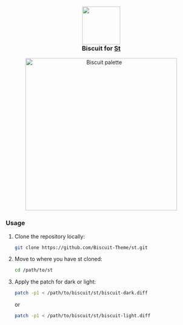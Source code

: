 <h3 align="center">
  <img src="https://raw.githubusercontent.com/Biscuit-Theme/biscuit/main/assets/logos/rainbow.png" width="100"/><br/>
  Biscuit for <a href="https://st.suckless.org/">St</a>
</h3>

<p align="center">
  <img src="https://raw.githubusercontent.com/Biscuit-Theme/biscuit/main/assets/extras/rainbow%20line.png" alt="Biscuit palette" width="400" />
</p>

### Usage

1. Clone the repository locally:
   ```sh
   git clone https://github.com/Biscuit-Theme/st.git
   ```
2. Move to where you have st cloned:
   ```sh
   cd /path/to/st
   ```
3. Apply the patch for dark or light:

   ```sh
   patch -p1 < /path/to/biscuit/st/biscuit-dark.diff
   ```

   or

   ```sh
   patch -p1 < /path/to/biscuit/st/biscuit-light.diff
   ```
